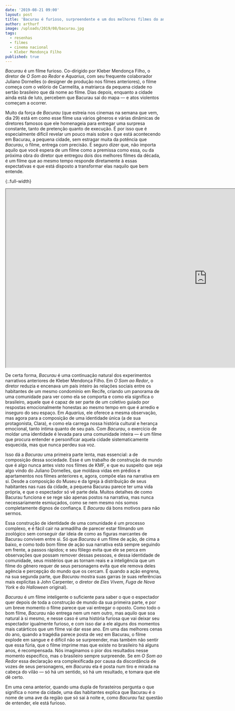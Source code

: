 ```yaml
---
date: '2019-08-21 09:00'
layout: post
title: 'Bacurau é furioso, surpreendente e um dos melhores filmes do ano'
author: arthurf
image: /uploads/2019/08/bacurau.jpg
tags:
  - resenhas
  - filmes
  - cinema nacional
  - Kleber Mendonça Filho
published: true
---
```


_Bacurau_ é um filme furioso. Co-dirigido por Kleber Mendonça Filho, o diretor de _O Som ao Redor_ e _Aquarius_, com seu frequente colaborador Juliano Dornelles (o designer de produção nos filmes anteriores), o filme começa com o velório de Carmelita, a matriarca da pequena cidade no sertão brasileiro que dá nome ao filme. Dias depois, enquanto a cidade ainda está de luto, percebem que Bacurau sai do mapa — e atos violentos começam a ocorrer.

Muito da força de _Bacurau_ (que estreia nos cinemas na semana que vem, dia 29) está em como esse filme usa vários gêneros e várias dinâmicas de diretores famosos que ele homenageia para entregar uma surpresa constante, tanto de pretenção quanto de execução. É por isso que é especialmente difícil revelar um pouco mais sobre o que está acontecendo em Bacurau, a pequena cidade, sem estragar muita da potência que _Bacurau_, o filme, entrega com precisão. É seguro dizer que, não importa aquilo que você espera de um filme como a premissa como essa, ou da próxima obra do diretor que entregou dois dos melhores filmes da década, é um filme que ao mesmo tempo responde diretamente à essas expectativas e que está disposto a transformar elas naquilo que bem entende.

{:.full-width}
<iframe width="1280" height="568" src="https://www.youtube-nocookie.com/embed/1DPdE1MBcQc"  allow="accelerometer; autoplay; encrypted-media; gyroscope; picture-in-picture" allowfullscreen></iframe>

De certa forma, _Bacurau_ é uma continuação natural dos experimentos narrativos anteriores de Kleber Mendonça Filho. Em _O Som ao Redor_, o diretor reduzia e encenava um país inteiro às relações sociais entre os habitantes de um mesmo condomínio em Recife, criando um panorama de uma comunidade para ver como ela se comporta e como ela significa o brasileiro, aquele que é capaz de ser parte de um coletivo guiado por respostas emocionalmente honestas ao mesmo tempo em que é arredio e inseguro do seu espaço. Em _Aquarius_, ele oferece a mesma observação, mas agora para a composição de uma identidade única (a de sua protagonista, Clara), e como ela carrega nossa história cultural e herança emocional, tanto íntima quanto de seu país. Com _Bacurau_, o exercício de moldar uma identidade é levada para uma comunidade inteira — é um filme que procura entender e personificar aquela cidade sistematicamente esquecida, mas que nunca perdeu sua voz.

Isso dá a _Bacurau_ uma primeira parte lenta, mas essencial: a de composição dessa sociedade. Esse é um trabalho de construção de mundo que é algo nunca antes visto nos filmes de KMF, e que eu suspeito que seja algo vindo do Juliano Dornelles, que moldava vidas em prédios e apartamentos nos filmes anteriores e, agora, compõe elas na narrativa em si. Desde a composição do Museu e da Igreja à distribuição de seus habitantes nas ruas da cidade, a pequena Bacurau parece ter uma vida própria, e que o espectador só vê parte dela. Muitos detalhes de como Bacurau funciona e se rege são apenas postos na narrativa, mas nunca necessariamente esmiuçados, como se nem mesmo nós somos completamente dignos de confiança. E _Bacurau_ dá bons motivos para não sermos.

Essa construção de identidade de uma comunidade é um processo complexo, e é fácil cair na armadilha de parecer estar filmando um zoológico sem conseguir dar ideia de como as figuras marcantes de Bacurau convivem entre si. Só que _Bacurau_ é um filme de ação, de cima a baixo, e como todo bom filme de ação sua narrativa está sempre seguindo em frente, a passos rápidos; e seu fôlego evita que ele se perca em observações que possam remover dessas pessoas, e dessa identidade de comunidade, seus mistérios que as tornam reais e a inteligência que um filme do gênero requer de seus personagens evita que ele remova deles agência e percepção do mundo que os cercam. É quando a ação engrena, na sua segunda parte, que _Bacurau_ mostra suas garras (e suas referências mais explícitas à John Carpenter, o diretor de _Eles Vivem_, _Fuga de Nova York_ e do _Halloween_ original).

_Bacurau_ é um filme inteligente o suficiente para saber o que o espectador quer depois de toda a construção de mundo da sua primeira parte, e por um breve momento o filme parece que vai entregar o oposto. Como todo o bom filme, _Bacurau_ não entrega nem um nem outro, mas aquilo que soa natural à si mesmo, e nesse caso é uma história furiosa que vai deixar seu espectador igualmente furioso, e com isso dar a ele alguns dos momentos mais catárticos que um filme vai dar esse ano. Em uma das melhores cenas do ano, quando a tragédia parece posta de vez em Bacurau, o filme explode em sangue e é difícil não se surpreender, mas também não sentir que essa fúria, que o filme imprime mas que existe no brasileiro há alguns anos, é recompensada. Nós imaginamos o pior dos resultados nesse momento específico, mas o brasileiro sempre surpreende. Se em _O Som ao Redor_ essa declaração era complexificada por causa da discordância de vozes de seus personagens, em _Bacurau_ ela é posta num tiro e mirada na cabeça do vilão — só há um sentido, só há um resultado, e tomara que ele dê certo.

Em uma cena anterior, quando uma dupla de forasteiros pergunta o que significa o nome da cidade, uma das habitantes explica que Bacurau é o nome de uma ave da região que só sai à noite e, como _Bacurau_ faz questão de entender, ele está furioso.
